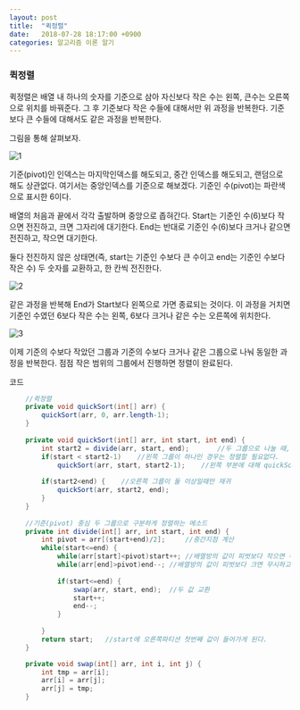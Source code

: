 ```yaml
---
layout: post
title:  "퀵정렬"
date:   2018-07-28 18:17:00 +0900
categories: 알고리즘 이론 알기
---
```

### 퀵정렬

퀵정렬은 배열 내 하나의 숫자를 기준으로 삼아 자신보다 작은 수는 왼쪽, 큰수는 오른쪽으로 위치를 바꿔준다. 그 후 기준보다 작은 수들에 대해서만 위 과정을 반복한다. 기준보다 큰 수들에 대해서도 같은 과정을 반복한다. 

그림을 통해 살펴보자. 

![1](https://user-images.githubusercontent.com/33653318/43355080-6d2d9df0-9291-11e8-97ed-3953305ca116.PNG)

기준(pivot)인 인덱스는 마지막인덱스를 해도되고, 중간 인덱스를 해도되고, 랜덤으로 해도 상관없다. 여기서는 중앙인덱스를 기준으로 해보겠다. 기준인 수(pivot)는 파란색으로 표시한 6이다. 

배열의 처음과 끝에서 각각 출발하며 중앙으로 좁혀간다. Start는 기준인 수(6)보다 작으면 전진하고, 크면 그자리에 대기한다. End는 반대로 기준인 수(6)보다 크거나 같으면 전진하고, 작으면 대기한다. 

둘다 전진하지 않은 상태면(즉, start는 기준인 수보다 큰 수이고 end는 기준인 수보다 작은 수) 두 숫자를 교환하고, 한 칸씩 전진한다.

![2](https://user-images.githubusercontent.com/33653318/43355081-6d57a1fe-9291-11e8-9193-98e672589591.PNG)

같은 과정을 반복해 End가 Start보다 왼쪽으로 가면 종료되는 것이다. 이 과정을 거치면 기준인 수였던 6보다 작은 수는 왼쪽, 6보다 크거나 같은 수는 오른쪽에 위치한다.

![3](https://user-images.githubusercontent.com/33653318/43355082-6d808a56-9291-11e8-8e43-acb66dfc828a.PNG)

이제 기준의 수보다 작았던 그룹과 기준의 수보다 크거나 같은 그룹으로 나눠 동일한 과정을 반복한다. 점점 작은 범위의 그룹에서 진행하면 정렬이 완료된다.

코드

```java
	//퀵정렬
	private void quickSort(int[] arr) {
		quickSort(arr, 0, arr.length-1);
	}
	
	private void quickSort(int[] arr, int start, int end) {
		int start2 = divide(arr, start, end);		//두 그룹으로 나눌 때, 오른쪽그룹의 첫번째값 반환
		if(start < start2-1) 	//왼쪽 그룹이 하나인 경우는 정렬할 필요없다.
			quickSort(arr, start, start2-1);	//왼쪽 부분에 대해 quickSort
		
		if(start2<end) {	//오른쪽 그룹이 둘 이상일때만 재귀
			quickSort(arr, start2, end);
		}
	}
	
	//기준(pivot) 중심 두 그룹으로 구분하게 정렬하는 메소드
	private int divide(int[] arr, int start, int end) {
		int pivot = arr[(start+end)/2];		//중간지점 계산
		while(start<=end) {
			while(arr[start]<pivot)start++;	//배열방의 값이 피벗보다 작으면 무시하고 넘어간다.
			while(arr[end]>pivot)end--;	//배열방의 값이 피벗보다 크면 무시하고 건너뛰다가 작거나 같으면 반복문 나온다.
			
			if(start<=end) {		
				swap(arr, start, end);	//두 값 교환
				start++;
				end--;
			}
			
		}
		return start;	//start에 오른쪽파티션 첫번째 값이 들어가게 된다.
	}

	private void swap(int[] arr, int i, int j) {
		int tmp = arr[i];
		arr[i] = arr[j];
		arr[j] = tmp; 
	}
```









